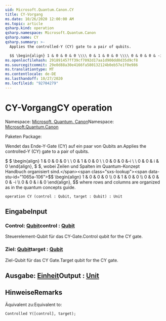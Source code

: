 ```yaml
---
uid: Microsoft.Quantum.Canon.CY
title: CY-Vorgang
ms.date: 10/26/2020 12:00:00 AM
ms.topic: article
qsharp.kind: operation
qsharp.namespace: Microsoft.Quantum.Canon
qsharp.name: CY
qsharp.summary: >-
  Applies the controlled-Y (CY) gate to a pair of qubits.

  $$ \begin{align} 1 & 0 & 0 & 0 \\\\ 0 & 1 & 0 & 0 \\\\ 0 & 0 & 0 & -i \\\\ 0 & 0 & i & 0 \end{align}, $$ where rows and columns are organized as in the quantum concepts guide.
ms.openlocfilehash: 291891457ff39cf7092d17aa1d900dd0d35d9cf8
ms.sourcegitcommit: 29e0d88a30e4166fa580132124b0eb57e1f0e986
ms.translationtype: MT
ms.contentlocale: de-DE
ms.lasthandoff: 10/27/2020
ms.locfileid: "92704279"
---
```

# <a name="cy-operation"></a><span data-ttu-id="1065a-102">CY-Vorgang</span><span class="sxs-lookup"><span data-stu-id="1065a-102">CY operation</span></span>

<span data-ttu-id="1065a-103">Namespace: [Microsoft. Quantum. Canon](xref:Microsoft.Quantum.Canon)</span><span class="sxs-lookup"><span data-stu-id="1065a-103">Namespace: [Microsoft.Quantum.Canon](xref:Microsoft.Quantum.Canon)</span></span>

<span data-ttu-id="1065a-104">Paketen [](https://nuget.org/packages/)</span><span class="sxs-lookup"><span data-stu-id="1065a-104">Package: [](https://nuget.org/packages/)</span></span>


<span data-ttu-id="1065a-105">Wendet das Ende-Y-Gate (CY) auf ein paar von Qubits an.</span><span class="sxs-lookup"><span data-stu-id="1065a-105">Applies the controlled-Y (CY) gate to a pair of qubits.</span></span>

<span data-ttu-id="1065a-106">$ $ \begin{align} 1 & 0 & 0 & 0 \\ \\ 0 & 1 & 0 & 0 \\ \\ 0 & 0 & 0 &-i \\ \\ 0 & 0 & i & 0 \end{align}, $ $, wobei Zeilen und Spalten im Quantum-Konzept Handbuch organisiert sind.</span><span class="sxs-lookup"><span data-stu-id="1065a-106">$$ \begin{align} 1 & 0 & 0 & 0 \\\\ 0 & 1 & 0 & 0 \\\\ 0 & 0 & 0 & -i \\\\ 0 & 0 & i & 0 \end{align}, $$ where rows and columns are organized as in the quantum concepts guide.</span></span>

```qsharp
operation CY (control : Qubit, target : Qubit) : Unit
```


## <a name="input"></a><span data-ttu-id="1065a-107">Eingabe</span><span class="sxs-lookup"><span data-stu-id="1065a-107">Input</span></span>

### <a name="control--qubit"></a><span data-ttu-id="1065a-108">Control: [Qubit](xref:microsoft.quantum.lang-ref.qubit)</span><span class="sxs-lookup"><span data-stu-id="1065a-108">control : [Qubit](xref:microsoft.quantum.lang-ref.qubit)</span></span>

<span data-ttu-id="1065a-109">Steuerelement-Qubit für das CY-Gate.</span><span class="sxs-lookup"><span data-stu-id="1065a-109">Control qubit for the CY gate.</span></span>


### <a name="target--qubit"></a><span data-ttu-id="1065a-110">Ziel: [Qubit](xref:microsoft.quantum.lang-ref.qubit)</span><span class="sxs-lookup"><span data-stu-id="1065a-110">target : [Qubit](xref:microsoft.quantum.lang-ref.qubit)</span></span>

<span data-ttu-id="1065a-111">Ziel-Qubit für das CY Gate.</span><span class="sxs-lookup"><span data-stu-id="1065a-111">Target qubit for the CY gate.</span></span>



## <a name="output--unit"></a><span data-ttu-id="1065a-112">Ausgabe: [Einheit](xref:microsoft.quantum.lang-ref.unit)</span><span class="sxs-lookup"><span data-stu-id="1065a-112">Output : [Unit](xref:microsoft.quantum.lang-ref.unit)</span></span>



## <a name="remarks"></a><span data-ttu-id="1065a-113">Hinweise</span><span class="sxs-lookup"><span data-stu-id="1065a-113">Remarks</span></span>

<span data-ttu-id="1065a-114">Äquivalent zu:</span><span class="sxs-lookup"><span data-stu-id="1065a-114">Equivalent to:</span></span>

```qsharp
Controlled Y([control], target);
```